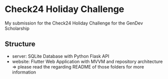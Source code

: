 # Check24 Holiday Challenge
My submission for the Check24 Holiday Challenge for the GenDev Scholarship

## Structure
- server: SQLite Database with Python Flask API
- website: Flutter Web Application with MVVM and repository architecture
=> please read the regarding README of those folders for more information